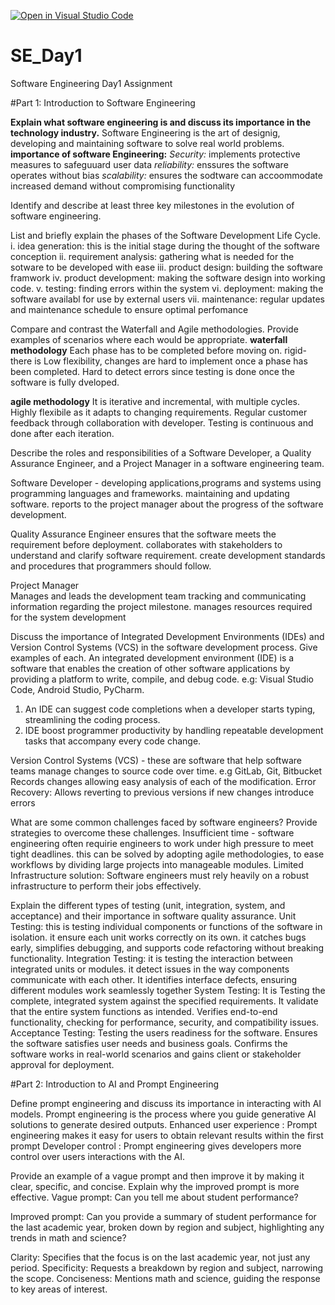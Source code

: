 [![Open in Visual Studio Code](https://classroom.github.com/assets/open-in-vscode-2e0aaae1b6195c2367325f4f02e2d04e9abb55f0b24a779b69b11b9e10269abc.svg)](https://classroom.github.com/online_ide?assignment_repo_id=18391010&assignment_repo_type=AssignmentRepo)
# SE_Day1
Software Engineering Day1 Assignment

#Part 1: Introduction to Software Engineering

**Explain what software engineering is and discuss its importance in the technology industry.**
Software Engineering is the art of designig, developing and maintaining software to solve  real world problems.
**importance of software Engineering:** 
_Security:_  implements protective measures to safeguuard user data
_reliability:_  enssures the software operates without bias
_scalability:_  ensures the sodtware can accoommodate increased demand without compromising functionality

Identify and describe at least three key milestones in the evolution of software engineering.


List and briefly explain the phases of the Software Development Life Cycle.
i. idea generation: this is the initial stage during the thought of the software conception
ii. requirement analysis: gathering what is needed for the sotware to be developed with ease
iii. product design: building the software framwork
iv. product development:  making the software design into working code.
v. testing: finding errors within the system
vi. deployment: making the software availabl for use by external users
vii. maintenance: regular updates and maintenance schedule to ensure optimal perfomance

Compare and contrast the Waterfall and Agile methodologies. Provide examples of scenarios where each would be appropriate.
**waterfall methodology** 
Each phase has to be completed before moving on. 
rigid- there is Low flexibility, changes are hard to implement once a phase has been completed.
Hard to detect errors since testing is done once the software is fully dveloped.


**agile methodology**
It is iterative and incremental, with multiple cycles. 
Highly flexibile as it adapts to changing requirements. 
Regular customer feedback through collaboration with developer. 
Testing is continuous and done after each iteration.



Describe the roles and responsibilities of a Software Developer, a Quality Assurance Engineer, and a Project Manager in a software engineering team.

Software Developer - developing applications,programs and systems using programming languages and frameworks.
maintaining and updating software.
reports to the project manager about the progress of the software development.

Quality Assurance Engineer 
ensures that the software meets the requirement before deployment.
collaborates with stakeholders to understand and clarify software requirement.
create development standards and procedures that programmers should follow.
 
Project Manager  
Manages and leads the development team
tracking and communicating information regarding the project milestone.
manages resources required for the system development


Discuss the importance of Integrated Development Environments (IDEs) and Version Control Systems (VCS) in the software development process. Give examples of each.
An integrated development environment (IDE) is a software that enables the creation of other software applications by providing a platform to write, compile, and debug code. e.g: Visual Studio Code, Android Studio, PyCharm.
1. An IDE can suggest code completions when a developer starts typing, streamlining the coding process.
2. IDE boost programmer productivity by handling repeatable development tasks that accompany every code change.

Version Control Systems (VCS) - these are software  that help software teams manage changes to source code over time. e.g GitLab, Git, Bitbucket
 Records changes allowing easy analysis of each of the modification. 
 Error Recovery: Allows reverting to previous versions if new changes introduce errors


What are some common challenges faced by software engineers? Provide strategies to overcome these challenges.
Insufficient time - software engineering often requirie engineers to work under high pressure to meet tight deadlines. 
this can be solved by adopting agile methodologies, to ease workflows by dividing large projects into manageable modules.
Limited Infrastructure 
 solution: Software engineers must rely heavily on a robust infrastructure to perform their jobs effectively.


Explain the different types of testing (unit, integration, system, and acceptance) and their importance in software quality assurance.
Unit Testing:
this is testing individual components or functions of the software in isolation.
it ensure each unit works correctly on its own.
it catches bugs early, simplifies debugging, and supports code refactoring without breaking functionality.
Integration Testing:
it is testing the interaction between integrated units or modules.
it detect issues in the way components communicate with each other.
It identifies interface defects, ensuring different modules work seamlessly together 
System Testing:
It is Testing the complete, integrated system against the specified requirements.
It validate that the entire system functions as intended.
Verifies end-to-end functionality, checking for performance, security, and compatibility issues.
Acceptance Testing:
Testing the users readiness for the software.
Ensures the software satisfies user needs and business goals.
Confirms the software works in real-world scenarios and gains client or stakeholder approval for deployment.

#Part 2: Introduction to AI and Prompt Engineering


Define prompt engineering and discuss its importance in interacting with AI models.
Prompt engineering is the process where you guide generative AI solutions to generate desired outputs.
Enhanced user experience : Prompt engineering makes it easy for users to obtain relevant results within the first prompt
Developer control : Prompt engineering gives developers more control over users interactions with the AI.

Provide an example of a vague prompt and then improve it by making it clear, specific, and concise. Explain why the improved prompt is more effective.
Vague prompt:
Can you tell me about student performance?

Improved prompt:
Can you provide a summary of student performance for the last academic year, broken down by region and subject, highlighting any trends in math and science?

Clarity: Specifies that the focus is on the last academic year, not just any period.
Specificity: Requests a breakdown by region and subject, narrowing the scope.
Conciseness: Mentions math and science, guiding the response to key areas of interest.
